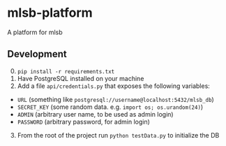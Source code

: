 # mlsb-platform
A platform for mlsb


## Development

0. `pip install -r requirements.txt`
1. Have PostgreSQL installed on your machine
2. Add a file `api/credentials.py` that exposes the following variables:
  - `URL` (something like `postgresql://username@localhost:5432/mlsb_db`)
  - `SECRET_KEY` (some random data. e.g. `import os; os.urandom(24)`)
  - `ADMIN` (arbitrary user name, to be used as admin login)
  - `PASSWORD` (arbitrary password, for admin login)
3. From the root of the project run `python testData.py` to initialize the DB